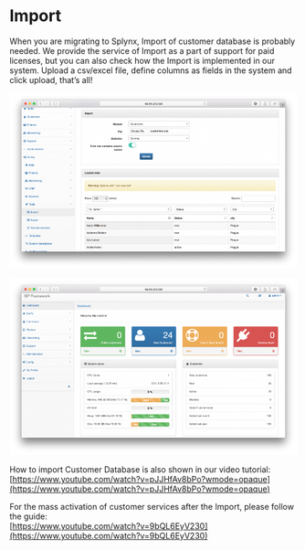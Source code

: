 Import
======

When you are migrating to Splynx, Import of customer database is probably needed. We provide the service of Import as a part of support for paid licenses, but you can also check how the Import is implemented in our system. Upload a csv/excel file, define columns as fields in the system and click upload, that’s all!

![](1.png)

![](2.png)

How to import Customer Database is also shown in our  video tutorial:  
[https://www.youtube.com/watch?v=pJJHfAv8bPo?wmode=opaque](https://www.youtube.com/watch?v=pJJHfAv8bPo?wmode=opaque)

For the mass activation of customer services after the Import, please follow the guide:  
[https://www.youtube.com/watch?v=9bQL6EyV230](https://www.youtube.com/watch?v=9bQL6EyV230)
